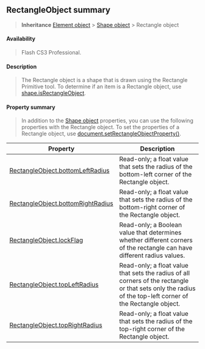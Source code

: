 ## RectangleObject summary

> **Inheritance** [Element object](#_bookmark374) \> [Shape object](#_bookmark805) \> Rectangle object

#### Availability

> Flash CS3 Professional.

#### Description

> The Rectangle object is a shape that is drawn using the Rectangle Primitive tool. To determine if an item is a Rectangle object, use [shape.isRectangleObject](#_bookmark822).

#### Property summary

> In addition to the [Shape object](#_bookmark805) properties, you can use the following properties with the Rectangle object. To set the properties of a Rectangle object, use [document.setRectangleObjectProperty()](#_bookmark302).

| **Property**                                                          | **Description**                                                                                                                                            |
|-----------------------------------------------------------------------|------------------------------------------------------------------------------------------------------------------------------------------------------------|
| [RectangleObject.bottomLeftRadius](#RectangleObject.bottomLeftRadius) | Read-only; a float value that sets the radius of the bottom-left corner of the Rectangle object.                                                           |
| [RectangleObject.bottomRightRadius](#_bookmark800)                    | Read-only; a float value that sets the radius of the bottom-right corner of the Rectangle object.                                                          |
| [RectangleObject.lockFlag](#_bookmark801)                             | Read-only; a Boolean value that determines whether different corners of the rectangle can have different radius values.                                    |
| [RectangleObject.topLeftRadius](#_bookmark802)                        | Read-only; a float value that sets the radius of all corners of the rectangle or that sets only the radius of the top-left corner of the Rectangle object. |
| [RectangleObject.topRightRadius](#_bookmark803)                       | Read-only; a float value that sets the radius of the top-right corner of the Rectangle object.                                                             |

<span id="RectangleObject.bottomLeftRadius" class="anchor"></span>
